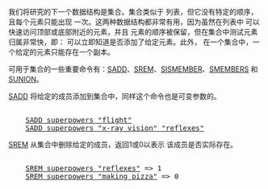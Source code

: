 我们将研究的下一个数据结构是集合。集合类似于
列表，但它没有特定的顺序，且每个元素只能出现
一次。这两种数据结构都非常有用，因为虽然在列表中
可以快速访问顶部或底部附近的元素，并且
元素的顺序被保留，但在集合中测试元素归属非常快，即：
可以立即知道是否添加了给定元素。此外，
在一个集合中，一个给定的元素只能存在一个副本。

可用于集合的一些重要命令有：[SADD](#help)、[SREM](#help)、[SISMEMBER](#help)、[SMEMBERS](#help) 和 [SUNION](#help)。

[SADD](#help) 将给定的成员添加到集合中，同样这个命令也是可变参数的。

<pre></code>
    <a href="#run">SADD superpowers "flight"</a>
    <a href="#run">SADD superpowers "x-ray vision" "reflexes"</a>
</code></pre>

[SREM](#help) 从集合中删除给定的成员，返回1或0以表示
该成员是否实际存在。

<pre></code>
    <a href="#run">SREM superpowers "reflexes"</a> => 1
    <a href="#run">SREM superpowers "making pizza"</a> => 0
</code></pre>
